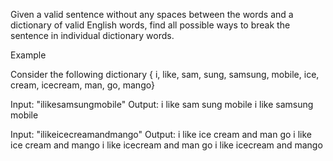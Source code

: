 Given a valid sentence without any spaces between the words and a dictionary of valid English words,
find all possible ways to break the sentence in individual dictionary words.

Example

Consider the following dictionary { i, like, sam, sung, samsung, mobile, ice, cream, icecream, man,
go, mango}

Input: "ilikesamsungmobile"
Output: i like sam sung mobile i like samsung mobile

Input: "ilikeicecreamandmango"
Output: i like ice cream and man go i like ice cream and mango i like icecream and man go i like
icecream and mango
